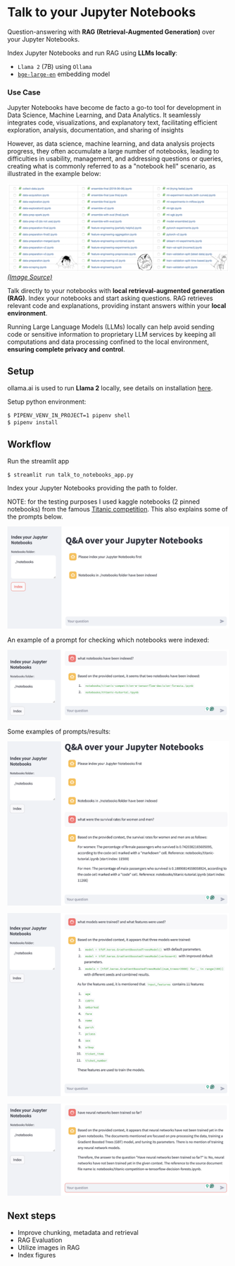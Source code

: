 # Talk to your Jupyter Notebooks

Question-answering with **RAG (Retrieval-Augmented Generation)** over your Jupyter Notebooks.

Index Jupyter Notebooks and run RAG using **LLMs locally**:

* `Llama 2` (7B) using `Ollama`
* [`bge-large-en`](https://huggingface.co/BAAI/bge-large-en) embedding model


### Use Case

Jupyter Notebooks have become de facto a go-to tool for development in Data Science, Machine Learning, and Data Analytics. It seamlessly integrates code, visualizations, and explanatory text, facilitating efficient exploration, analysis, documentation, and sharing of insights

However, as data science, machine learning, and data analysis projects progress, they often accumulate a large number of notebooks, leading to difficulties in usability, management, and addressing questions or queries, creating what is commonly referred to as a "notebook hell" scenario, as illustrated in the example below:


![](./assets/notebook-hell.png)
[*(Image Source)*](https://eugeneyan.com/writing/why-you-need-to-follow-up-after-your-data-science-project/#make-your-work-reproducible-each-run-every-run)

Talk directly to your notebooks with **local retrieval-augmented generation (RAG)**. Index your notebooks and start asking questions. RAG retrieves relevant code and explanations, providing instant answers within your **local environment**. 

Running Large Language Models (LLMs) locally can help avoid sending code or sensitive information to proprietary LLM services by keeping all computations and data processing confined to the local environment, **ensuring complete privacy and control**.


## Setup

ollama.ai is used to run **Llama 2** locally, see details on installation [here](https://python.langchain.com/docs/guides/local_llms).

Setup python environment:

```
$ PIPENV_VENV_IN_PROJECT=1 pipenv shell
$ pipenv install
```

## Workflow

Run the streamlit app

```
$ streamlit run talk_to_notebooks_app.py
```

Index your Jupyter Notebooks providing the path to folder. 

NOTE: for the testing purposes I used kaggle notebooks (2 pinned notebooks) from the famous [Titanic competition](https://www.kaggle.com/competitions/titanic/code). This also explains some of the prompts below. 

![](./assets/example-fig-1.png)

An example of a prompt for checking which notebooks were indexed:

![](./assets/example-prompt-4.png)

Some examples of prompts/results:

![](./assets/example-prompt-1.png)

![](./assets/example-prompt-2.png)

![](./assets/example-prompt-3.png)

## Next steps

* Improve chunking, metadata and retrieval 
* RAG Evaluation
* Utilize images in RAG
* Index figures

